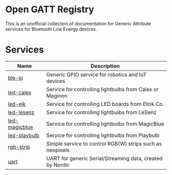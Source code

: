 # Open GATT Registry
This is an unofficial collection of documentation for Generic Attribute services for Bluetooth Low Energy devices.

# Services

| Name          | Description |
| ------------- |-------------|
| [ble-io](services/ble-io)    | Generic GPIO service for robotics and IoT devices|
| [led-calex](services/led-calex)    | Service for controlling lightbulbs from Calex or Maginon |
| [led-elk](services/led-elk)    | Service for controlling LED boards from Elink Co.|
| [led-lesenz](services/led-lesenz)    | Service for controlling lightbulbs from LeSenz |
| [led-magicblue](services/led-magicblue)    | Service for controlling lightbulbs from MagicBlue |
| [led-playbulb](services/led-playbulb)    | Service for controlling lightbulbs from Playbulb |
| [rgb-strip](services/rgb-strip)    | Simple service to control RGB(W) strips such as neopixels|
| [uart](services/uart)    | UART for generic Serial/Streaming data, created by Nordic|

